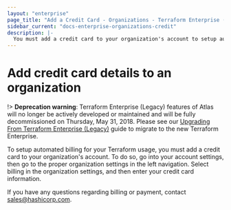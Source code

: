 ```yaml
---
layout: "enterprise"
page_title: "Add a Credit Card - Organizations - Terraform Enterprise (legacy)"
sidebar_current: "docs-enterprise-organizations-credit"
description: |-
  You must add a credit card to your organization's account to setup auto billing.
---
```


# Add credit card details to an organization

!> **Deprecation warning**: Terraform Enterprise (Legacy) features of Atlas will no longer be actively developed or maintained and will be fully decommissioned on Thursday, May 31, 2018. Please see our [Upgrading From Terraform Enterprise (Legacy)](https://www.terraform.io/docs/enterprise/upgrade/index.html) guide to migrate to the new Terraform Enterprise.

To setup automated billing for your Terraform usage, you must add a credit card
to your organization's account. To do so, go into your account settings, then go
to the proper organization settings in the left navigation. Select billing in
the organization settings, and then enter your credit card information.

If you have any questions regarding billing or payment, contact [sales@hashicorp.com](mailto:sales@hashicorp.com).
